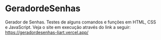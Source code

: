 # GeradordeSenhas
Gerador de Senhas. Testes de alguns comandos e funções em HTML, CSS e JavaScript.
Veja o site em execução através do link a seguir: https://geradordesenhas-liart.vercel.app/
